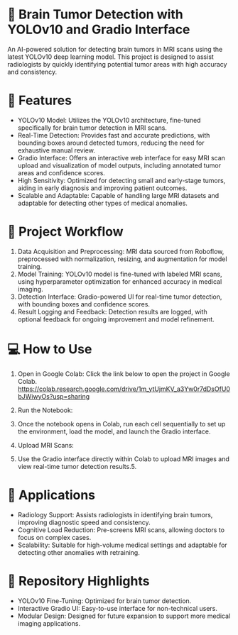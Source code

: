 # 🧠 Brain Tumor Detection with YOLOv10 and Gradio Interface

An AI-powered solution for detecting brain tumors in MRI scans using the latest YOLOv10 deep learning model. This project is designed to assist radiologists by quickly identifying potential tumor areas with high accuracy and consistency.

# 🚀 Features
  - YOLOv10 Model: Utilizes the YOLOv10 architecture, fine-tuned specifically for brain tumor detection in MRI scans.
  - Real-Time Detection: Provides fast and accurate predictions, with bounding boxes around detected tumors, reducing the need for exhaustive manual review.
  - Gradio Interface: Offers an interactive web interface for easy MRI scan upload and visualization of model outputs, including annotated tumor areas and confidence scores.
  - High Sensitivity: Optimized for detecting small and early-stage tumors, aiding in early diagnosis and improving patient outcomes.
  - Scalable and Adaptable: Capable of handling large MRI datasets and adaptable for detecting other types of medical anomalies.
# 📝 Project Workflow
1. Data Acquisition and Preprocessing: MRI data sourced from Roboflow, preprocessed with normalization, resizing, and augmentation for model training.
2. Model Training: YOLOv10 model is fine-tuned with labeled MRI scans, using hyperparameter optimization for enhanced accuracy in medical imaging.
3. Detection Interface: Gradio-powered UI for real-time tumor detection, with bounding boxes and confidence scores.
4. Result Logging and Feedback: Detection results are logged, with optional feedback for ongoing improvement and model refinement.
# 💻 How to Use
1. Open in Google Colab: Click the link below to open the project in Google Colab.
https://colab.research.google.com/drive/1m_ytUjmKV_a3Yw0r7dDsOfU0bJWiwyOs?usp=sharing

2. Run the Notebook:

3. Once the notebook opens in Colab, run each cell sequentially to set up the environment, load the model, and launch the Gradio interface.

4. Upload MRI Scans:

5. Use the Gradio interface directly within Colab to upload MRI images and view real-time tumor detection results.5.
# 🎯 Applications
- Radiology Support: Assists radiologists in identifying brain tumors, improving diagnostic speed and consistency.
- Cognitive Load Reduction: Pre-screens MRI scans, allowing doctors to focus on complex cases.
- Scalability: Suitable for high-volume medical settings and adaptable for detecting other anomalies with retraining.
# 📌 Repository Highlights
- YOLOv10 Fine-Tuning: Optimized for brain tumor detection.
- Interactive Gradio UI: Easy-to-use interface for non-technical users.
- Modular Design: Designed for future expansion to support more medical imaging applications.
